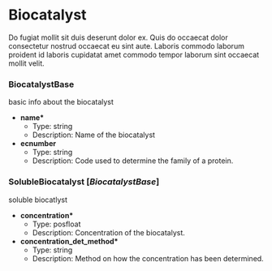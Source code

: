 # Biocatalyst

Do fugiat mollit sit duis deserunt dolor ex. Quis do occaecat dolor consectetur nostrud occaecat eu sint aute. Laboris commodo laborum proident id laboris cupidatat amet commodo tempor laborum sint occaecat mollit velit. 

### BiocatalystBase

basic info about the biocatalyst

- __name*__
  - Type: string
  - Description: Name of the biocatalyst
- __ecnumber__
  - Type: string
  - Description: Code used to determine the family of a protein.



### SolubleBiocatalyst [_BiocatalystBase_]

soluble biocatlyst

- __concentration*__
  - Type: posfloat
  - Description: Concentration of the biocatalyst.
- __concentration_det_method*__
  - Type: string
  - Description: Method on how the concentration has been determined.
